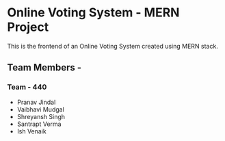 # Online Voting System - MERN Project
This is the frontend of an Online Voting System created using MERN stack.  

## Team Members -  
### Team - 440  

- Pranav Jindal  
- Vaibhavi Mudgal  
- Shreyansh Singh  
- Santrapt Verma  
- Ish Venaik

